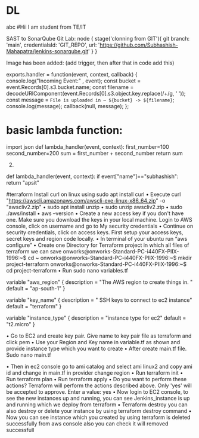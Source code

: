 # DL
abc
#Hii I am student from TE/IT



SAST to SonarQube Git Lab:
node
{
        stage('clonning from GIT'){
    git branch: 'main', credentialsId: 'GIT_REPO', url: 'https://github.com/Subhashish-Mahapatra/jenkins-sonarqube.git'
        }
}

Image has been added: (add trigger, then after that in code add this)

exports.handler = function(event, context, callback) {
console.log("Incoming Event:" , event);
const bucket = event.Records[0].s3.bucket.name;
const filename = decodeURIComponent(event.Records[0].s3.object.key.replace(/\+/g, ' '));
const message = `File is uploaded in — ${bucket} -> ${filename}`;
console.log(message);
callback(null, message);
};

# basic lambda function:
import json
def lambda_handler(event, context):
 first_number=100
 second_number=200
 sum = first_number + second_number
 return sum

2)
def lambda_handler(event, context):
 if event["name"]=="subhashish":
 return "apsit"
 
 
 #terraform
Install curl on linux using sudo apt install curl
• Execute curl "https://awscli.amazonaws.com/awscli-exe-linux-x86_64.zip" -o "awscliv2.zip"
• sudo apt install unzip
• sudo unzip awscliv2.zip
• sudo ./aws/install
• aws –version
• Create a new access key if you don't have one. Make sure you download the keys in your 
local machine. Login to AWS console, click on username and go to My security credentials
• Continue on security credentials, click on access keys. First setup your access keys, secret 
keys and region code locally.
• In terminal of your ubuntu run “aws configure”
• Create one Directory for Terraform project in which all files of terraform we can save 
onworks@onworks-Standard-PC-i440FX-PIIX-1996:~$ cd ~ 
onworks@onworks-Standard-PC-i440FX-PIIX-1996:~$ mkdir project-terraform 
onworks@onworks-Standard-PC-i440FX-PIIX-1996:~$ cd project-terraform
• Run sudo nano variables.tf

variable "aws_region" {
  description = "The AWS region to create things in. "
  default     = "ap-south-1"
}

variable "key_name" {
  description = " SSH keys to connect to ec2 instance"
  default     = "terraform"
}

variable "instance_type" {
  description = "instance type for ec2"
  default     = "t2.micro"
}

• Go to EC2 and create key pair. Give name to key pair file as terraform and click pem
• Use your Region and Key name in variable.tf as shown and provide instance type which you 
want to create
• After create main.tf file. Sudo nano main.tf

• Then in ec2 console go to ami catalog and select ami linux2 and copy ami id and change in 
main.tf in provider change region 
• Run terraform init
• Run terraform plan
• Run terraform apply
• Do you want to perform these actions?
Terraform will perform the actions described above.
Only 'yes' will be accepted to approve.
Enter a value: yes
• Now login to EC2 console, to see the new instances up and running, you can see 
Jenkins_instance is up and running which we deploy from terraform
• Terraform destroy you can also destroy or delete your instance by using terraform 
destroy command
• Now you can see instance which you created by using terraform is deleted 
successfully from aws console also you can check it will removed successfull
